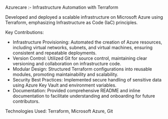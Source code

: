 

Azurecare :- Infrastructure Automation with Terraform

Developed and deployed a scalable infrastructure on Microsoft Azure using Terraform, emphasizing Infrastructure as Code (IaC) principles.

Key Contributions:
- Infrastructure Provisioning: Automated the creation of Azure resources, including virtual networks, subnets, and virtual machines, ensuring consistent and repeatable deployments.
- Version Control: Utilized Git for source control, maintaining clear versioning and collaboration on infrastructure code.
- Modular Design: Structured Terraform configurations into reusable modules, promoting maintainability and scalability.
- Security Best Practices: Implemented secure handling of sensitive data using Azure Key Vault and environment variables.
- Documentation: Provided comprehensive README and inline documentation to facilitate understanding and onboarding for future contributors.

Technologies Used: Terraform, Microsoft Azure, Git